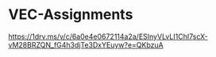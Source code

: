 # VEC-Assignments
https://1drv.ms/v/c/6a0e4e0672114a2a/ESInyVLvLI1ChI7scX-vM28BRZQN_fG4h3djTe3DxYEuyw?e=QKbzuA
